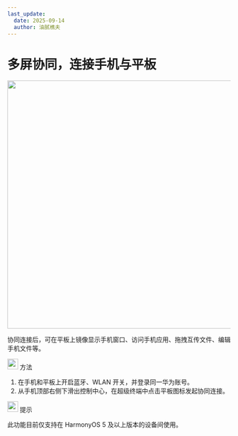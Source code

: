 ```yaml
---
last_update:
  date: 2025-09-14
  author: 油腻樵夫
---
```


# 多屏协同，连接手机与平板

<img src="https://tips-p01-drcn.dbankcdn.cn/MODEL/DOC/C00B031/resource/card/202502281vpXhm/zh-cn/image/figure/20008669_f001_MultiCollaboration.png" width="560" height=""/>

协同连接后，可在平板上镜像显示手机窗口、访问手机应用、拖拽互传文件、编辑手机文件等。

<img src="https://tips-p01-drcn.dbankcdn.cn/MODEL/EMUI/C00B030/resource/card/202503041becsx/zh-cn/image/common/buttons/fig_method.png" width="24" height="24"/> 方法

1.  在手机和平板上开启蓝牙、WLAN 开关，并登录同一华为账号。
2.  从手机顶部右侧下滑出控制中心，在超级终端中点击平板图标发起协同连接。

<img src="https://tips-p01-drcn.dbankcdn.cn/MODEL/EMUI/C00B030/resource/card/202508300vZjQz/zh-cn/image/common/buttons/fig_tips.png" width="24" height="24"/> 提示

此功能目前仅支持在 HarmonyOS 5 及以上版本的设备间使用。
